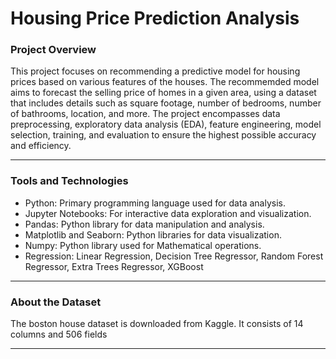 # Housing Price Prediction Analysis

### Project Overview
This project focuses on recommending a predictive model for housing prices based on various features of the houses. The recommemded model aims to forecast the selling price of homes in a given area, using a dataset that includes details such as square footage, number of bedrooms, number of bathrooms, location, and more. The project encompasses data preprocessing, exploratory data analysis (EDA), feature engineering, model selection, training, and evaluation to ensure the highest possible accuracy and efficiency.
<hr>

### Tools and Technologies
* Python: Primary programming language used for data analysis.
* Jupyter Notebooks: For interactive data exploration and visualization.
* Pandas: Python library for data manipulation and analysis.
* Matplotlib and Seaborn: Python libraries for data visualization.
* Numpy: Python library used for Mathematical operations.
* Regression: Linear Regression, Decision Tree Regressor, Random Forest Regressor, Extra Trees Regressor, XGBoost 
<hr>

### About the Dataset
The boston house dataset is downloaded from Kaggle. It consists of 14 columns and 506 fields
<hr>

